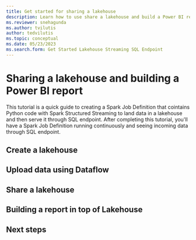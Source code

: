 ```yaml
---
title: Get started for sharing a lakehouse
description: Learn how to use share a lakehouse and build a Power BI report on top of it.
ms.reviewer: snehagunda
ms.author: tvilutis
author: tedvilutis
ms.topic: conceptual
ms.date: 05/23/2023
ms.search.form: Get Started Lakehouse Streaming SQL Endpoint
---
```


# Sharing a lakehouse and building a Power BI report

This tutorial is a quick guide to creating a Spark Job Definition that cointains Python code with Spark Structured Streaming to land data in a lakehouse and then serve it through SQL endpoint. After completing this tutorial, you'll have a Spark Job Definition running continuously and seeing incoming data through SQL endpoint.

## Create a lakehouse

## Upload data using Dataflow

## Share a lakehouse

## Building a report in top of Lakehouse

## Next steps